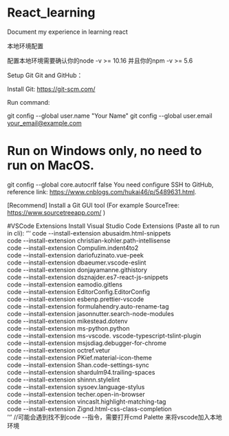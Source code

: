 # React_learning
Document my experience in learning react

<link herf = "https://zh-hans.reactjs.org/tutorial/tutorial.html#setup-option-2-local-development-environment">本地环境配置</link>

配置本地环境需要确认你的node -v >= 10.16 并且你的npm -v >= 5.6

Setup Git
Git and GitHub：

Install Git: https://git-scm.com/

Run command:

git config --global user.name "Your Name"
git config --global user.email your_email@example.com
# Run on Windows only, no need to run on MacOS.
git config --global core.autocrlf false
You need configure SSH to GitHub, reference link: https://www.cnblogs.com/hukai46/p/5489631.html.

[Recommend] Install a Git GUI tool (For example SourceTree: https://www.sourcetreeapp.com/ )


#VSCode Extensions
Install Visual Studio Code Extensions (Paste all to run in cli):
‘’‘
code --install-extension abusaidm.html-snippets  
code --install-extension christian-kohler.path-intellisense  
code --install-extension Compulim.indent4to2  
code --install-extension dariofuzinato.vue-peek  
code --install-extension dbaeumer.vscode-eslint  
code --install-extension donjayamanne.githistory  
code --install-extension dsznajder.es7-react-js-snippets  
code --install-extension eamodio.gitlens  
code --install-extension EditorConfig.EditorConfig  
code --install-extension esbenp.prettier-vscode  
code --install-extension formulahendry.auto-rename-tag  
code --install-extension jasonnutter.search-node-modules  
code --install-extension mikestead.dotenv  
code --install-extension ms-python.python  
code --install-extension ms-vscode.   vscode-typescript-tslint-plugin  
code --install-extension msjsdiag.debugger-for-chrome  
code --install-extension octref.vetur  
code --install-extension PKief.material-icon-theme  
code --install-extension Shan.code-settings-sync  
code --install-extension shardulm94.trailing-spaces  
code --install-extension shinnn.stylelint  
code --install-extension sysoev.language-stylus  
code --install-extension techer.open-in-browser  
code --install-extension vincaslt.highlight-matching-tag  
code --install-extension Zignd.html-css-class-completion  
’‘’
//可能会遇到找不到code --指令，需要打开cmd Palette 来将vscode加入本地环境

